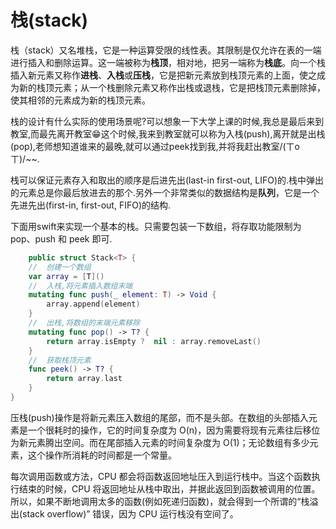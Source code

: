 # 栈(stack)

栈（stack）又名堆栈，它是一种运算受限的线性表。其限制是仅允许在表的一端进行插入和删除运算。这一端被称为**栈顶**，相对地，把另一端称为**栈底**。向一个栈插入新元素又称作**进栈**、**入栈**或**压栈**，它是把新元素放到栈顶元素的上面，使之成为新的栈顶元素；从一个栈删除元素又称作出栈或退栈，它是把栈顶元素删除掉，使其相邻的元素成为新的栈顶元素。

栈的设计有什么实际的使用场景呢?可以想象一下大学上课的时候,我总是最后来到教室,而最先离开教室😁这个时候,我来到教室就可以称为入栈(push),离开就是出栈(pop),老师想知道谁来的最晚,就可以通过peek找到我,并将我赶出教室/(ㄒoㄒ)/~~.

栈可以保证元素存入和取出的顺序是后进先出(last-in first-out, LIFO)的.栈中弹出的元素总是你最后放进去的那个.另外一个非常类似的数据结构是**队列**，它是一个先进先出(first-in, first-out, FIFO)的结构.

下面用swift来实现一个基本的栈。只需要包装一下数组，将存取功能限制为 pop、push 和 peek 即可.

``` swift
	public struct Stack<T> {
    //  创建一个数组
    var array = [T]()
    //  入栈,将元素插入数组末端
    mutating func push(_ element: T) -> Void {
        array.append(element)
    }
    //  出栈,将数组的末端元素移除
    mutating func pop() -> T? {
        return array.isEmpty ?  nil : array.removeLast()
    }
    //  获取栈顶元素
    func peek() -> T? {
        return array.last
    }
}
```
压栈(push)操作是将新元素压入数组的尾部，而不是头部。在数组的头部插入元素是一个很耗时的操作，它的时间复杂度为 O(n)，因为需要将现有元素往后移位为新元素腾出空间。而在尾部插入元素的时间复杂度为 O(1)；无论数组有多少元素，这个操作所消耗的时间都是一个常量。

每次调用函数或方法，CPU 都会将函数返回地址压入到运行栈中。当这个函数执行结束的时候，CPU 将返回地址从栈中取出，并据此返回到函数被调用的位置。所以，如果不断地调用太多的函数(例如死递归函数)，就会得到一个所谓的“栈溢出(stack overflow)” 错误，因为 CPU 运行栈没有空间了。


